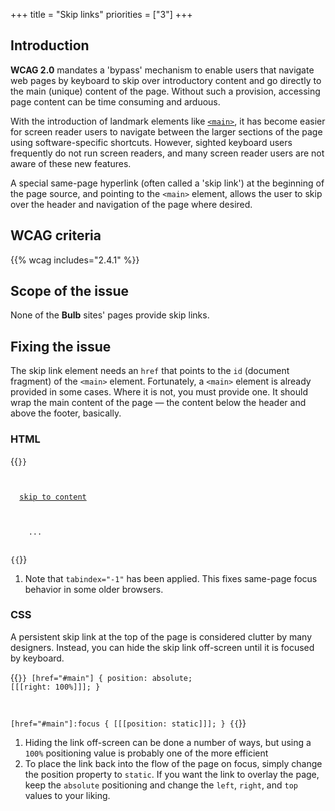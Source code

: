 +++
title = "Skip links"
priorities = ["3"]
+++

## Introduction

**WCAG 2.0** mandates a 'bypass' mechanism to enable users that navigate web pages by keyboard to skip over introductory content and go directly to the main (unique) content of the page. Without such a provision, accessing page content can be time consuming and arduous.

With the introduction of landmark elements like [`<main>`](https://www.w3.org/TR/wai-aria-practices/examples/landmarks/main.html), it has become easier for screen reader users to navigate between the larger sections of the page using software-specific shortcuts. However, sighted keyboard users frequently do not run screen readers, and many screen reader users are not aware of these new features.

A special same-page hyperlink (often called a 'skip link') at the beginning of the page source, and pointing to the `<main>` element, allows the user to skip over the header and navigation of the page where desired.

## WCAG criteria

{{% wcag includes="2.4.1" %}}

## Scope of the issue

None of the **Bulb** sites' pages provide skip links.

## Fixing the issue

The skip link element needs an `href` that points to the `id` (document fragment) of the `<main>` element. Fortunately, a `<main>` element is already provided in some cases. Where it is not, you must provide one. It should wrap the main content of the page — the content below the header and above the footer, basically.

### HTML

{{<code numbered="true">}}
<body>
  <a href="#main">skip to content</a>
  <!-- header and navigation, etc -->
  <main id="main" [[[tabindex="-1"]]]>
    ...
  </main>
{{</code>}}

1. Note that `tabindex="-1"` has been applied. This fixes same-page focus behavior in some older browsers.

### CSS

A persistent skip link at the top of the page is considered clutter by many designers. Instead, you can hide the skip link off-screen until it is focused by keyboard.

{{<code numbered="true">}}
[href="#main"] {
  position: absolute;
  [[[right: 100%]]];
}

[href="#main"]:focus {
  [[[position: static]]];
}
{{</code>}}

1. Hiding the link off-screen can be done a number of ways, but using a `100%` positioning value is probably one of the more efficient
2. To place the link back into the flow of the page on focus, simply change the position property to `static`. If you want the link to overlay the page, keep the `absolute` positioning and change  the `left`, `right`, and `top` values to your liking.

